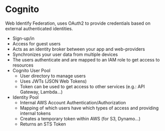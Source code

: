 # Cognito

Web Identify Federation, uses OAuth2 to provide credentials based on external authenticated identities.

* Sign-up/in
* Access for guest users
* Acts as an identity broker between your app and web-providers
* Synchronizes your user data from multiple devices
* The users authenticate and are mapped to an IAM role to get access to resources
* Cognito User Pool
  * User directory to manage users
  * Uses JWTs (JSON Web Tokens)
  * Token can be used to get access to other services (e.g.: API Gateway, Lambda...)
* Identity Pool
  * Internal AWS Account Authentication/Authorization
  * Mapping of which users have which types of access and providing internal tokens
  * Creates a temporary token within AWS (for S3, Dynamo...)
  * Returns an STS Token
